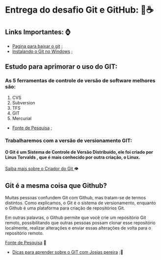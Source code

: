 # Entrega do desafio Git e GitHub: 👊☕

## Links Importantes: ⌚
 
 
- [Pagina para baixar o git](https://git-scm.com/downloads) ; 
-  [Instalando o Git no Windows](https://dicasdeprogramacao.com.br/como-instalar-o-git-no-windows/) ;

## Estudo para aprimorar o uso do GIT:
###  As 5 ferramentas de controle de versão de software melhores são:

1. CVS
2. Subversion
3. TFS
4. GIT
5. Mercurial
-  [Fonte de Pesquisa](https://gaea.com.br/conheca-5-ferramentas-de-controle-de-versao-de-software/) ;
###  Trabalharemos com a versão de versionamento GIT:
#### O Git é um Sistema de Controle de Versão Distribuído, ele foi criado por Linus Torvalds , que é mais conhecido por outra criação, o Linux.
[Saiba mais sobre o Criador do Git ](https://www.techtudo.com.br/tudo-sobre/linus-torvalds.html) 👁️

## Git é a mesma coisa que Github?

Muitas pessoas confundem Git com Github, mas tratam-se de termos distintos. Como explicamos, o Git é o sistema de versionamento, enquanto o Github é uma plataforma para criação de repositórios Git.

Em outras palavras, o Github permite que você crie um repositório Git remoto, possibilitando que outras pessoas possam clonar esse repositório localmente, realizar alterações e enviar essas alterações de volta para o repositório remoto.

  [Fonte de Pesquisa](https://gaea.com.br/conheca-5-ferramentas-de-controle-de-versao-de-software/) 🧠

- [Dicas para aprender sobre o GIT  com Josias pereira](https://josiaspereira.com.br/como-escrever-uma-boa-mensagem-de-commit-no-git/) ;🎉
